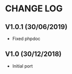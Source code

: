 CHANGE LOG
==========


## V1.0.1 (30/06/2019)

* Fixed phpdoc


## V1.0 (30/12/2018)

* Initial port
